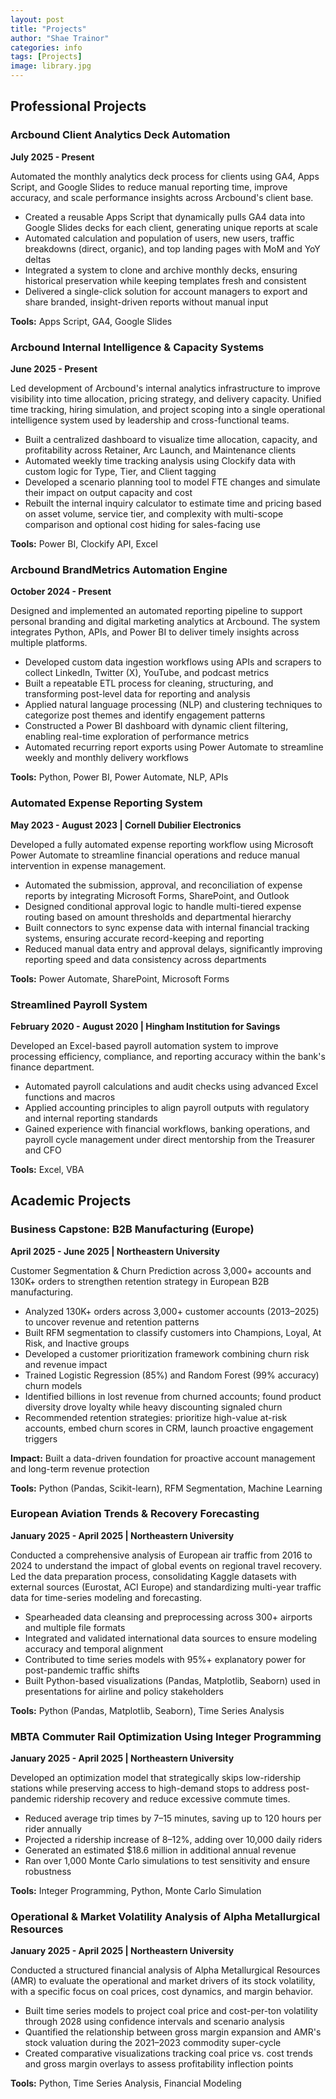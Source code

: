 ```yaml
---
layout: post
title: "Projects"
author: "Shae Trainor"
categories: info
tags: [Projects]
image: library.jpg
---
```


## Professional Projects

### Arcbound Client Analytics Deck Automation
**July 2025 - Present**

Automated the monthly analytics deck process for clients using GA4, Apps Script, and Google Slides to reduce manual reporting time, improve accuracy, and scale performance insights across Arcbound's client base.

- Created a reusable Apps Script that dynamically pulls GA4 data into Google Slides decks for each client, generating unique reports at scale
- Automated calculation and population of users, new users, traffic breakdowns (direct, organic), and top landing pages with MoM and YoY deltas
- Integrated a system to clone and archive monthly decks, ensuring historical preservation while keeping templates fresh and consistent
- Delivered a single-click solution for account managers to export and share branded, insight-driven reports without manual input

**Tools:** Apps Script, GA4, Google Slides

### Arcbound Internal Intelligence & Capacity Systems
**June 2025 - Present**

Led development of Arcbound's internal analytics infrastructure to improve visibility into time allocation, pricing strategy, and delivery capacity. Unified time tracking, hiring simulation, and project scoping into a single operational intelligence system used by leadership and cross-functional teams.

- Built a centralized dashboard to visualize time allocation, capacity, and profitability across Retainer, Arc Launch, and Maintenance clients
- Automated weekly time tracking analysis using Clockify data with custom logic for Type, Tier, and Client tagging
- Developed a scenario planning tool to model FTE changes and simulate their impact on output capacity and cost
- Rebuilt the internal inquiry calculator to estimate time and pricing based on asset volume, service tier, and complexity with multi-scope comparison and optional cost hiding for sales-facing use

**Tools:** Power BI, Clockify API, Excel

### Arcbound BrandMetrics Automation Engine
**October 2024 - Present**

Designed and implemented an automated reporting pipeline to support personal branding and digital marketing analytics at Arcbound. The system integrates Python, APIs, and Power BI to deliver timely insights across multiple platforms.

- Developed custom data ingestion workflows using APIs and scrapers to collect LinkedIn, Twitter (X), YouTube, and podcast metrics
- Built a repeatable ETL process for cleaning, structuring, and transforming post-level data for reporting and analysis
- Applied natural language processing (NLP) and clustering techniques to categorize post themes and identify engagement patterns
- Constructed a Power BI dashboard with dynamic client filtering, enabling real-time exploration of performance metrics
- Automated recurring report exports using Power Automate to streamline weekly and monthly delivery workflows

**Tools:** Python, Power BI, Power Automate, NLP, APIs

### Automated Expense Reporting System
**May 2023 - August 2023 | Cornell Dubilier Electronics**

Developed a fully automated expense reporting workflow using Microsoft Power Automate to streamline financial operations and reduce manual intervention in expense management.

- Automated the submission, approval, and reconciliation of expense reports by integrating Microsoft Forms, SharePoint, and Outlook
- Designed conditional approval logic to handle multi-tiered expense routing based on amount thresholds and departmental hierarchy
- Built connectors to sync expense data with internal financial tracking systems, ensuring accurate record-keeping and reporting
- Reduced manual data entry and approval delays, significantly improving reporting speed and data consistency across departments

**Tools:** Power Automate, SharePoint, Microsoft Forms

### Streamlined Payroll System
**February 2020 - August 2020 | Hingham Institution for Savings**

Developed an Excel-based payroll automation system to improve processing efficiency, compliance, and reporting accuracy within the bank's finance department.

- Automated payroll calculations and audit checks using advanced Excel functions and macros
- Applied accounting principles to align payroll outputs with regulatory and internal reporting standards
- Gained experience with financial workflows, banking operations, and payroll cycle management under direct mentorship from the Treasurer and CFO

**Tools:** Excel, VBA

## Academic Projects

### Business Capstone: B2B Manufacturing (Europe)
**April 2025 - June 2025 | Northeastern University**

Customer Segmentation & Churn Prediction across 3,000+ accounts and 130K+ orders to strengthen retention strategy in European B2B manufacturing.

- Analyzed 130K+ orders across 3,000+ customer accounts (2013–2025) to uncover revenue and retention patterns
- Built RFM segmentation to classify customers into Champions, Loyal, At Risk, and Inactive groups
- Developed a customer prioritization framework combining churn risk and revenue impact
- Trained Logistic Regression (85%) and Random Forest (99% accuracy) churn models
- Identified billions in lost revenue from churned accounts; found product diversity drove loyalty while heavy discounting signaled churn
- Recommended retention strategies: prioritize high-value at-risk accounts, embed churn scores in CRM, launch proactive engagement triggers

**Impact:** Built a data-driven foundation for proactive account management and long-term revenue protection

**Tools:** Python (Pandas, Scikit-learn), RFM Segmentation, Machine Learning

### European Aviation Trends & Recovery Forecasting
**January 2025 - April 2025 | Northeastern University**

Conducted a comprehensive analysis of European air traffic from 2016 to 2024 to understand the impact of global events on regional travel recovery. Led the data preparation process, consolidating Kaggle datasets with external sources (Eurostat, ACI Europe) and standardizing multi-year traffic data for time-series modeling and forecasting.

- Spearheaded data cleansing and preprocessing across 300+ airports and multiple file formats
- Integrated and validated international data sources to ensure modeling accuracy and temporal alignment
- Contributed to time series models with 95%+ explanatory power for post-pandemic traffic shifts
- Built Python-based visualizations (Pandas, Matplotlib, Seaborn) used in presentations for airline and policy stakeholders

**Tools:** Python (Pandas, Matplotlib, Seaborn), Time Series Analysis

### MBTA Commuter Rail Optimization Using Integer Programming
**January 2025 - April 2025 | Northeastern University**

Developed an optimization model that strategically skips low-ridership stations while preserving access to high-demand stops to address post-pandemic ridership recovery and reduce excessive commute times.

- Reduced average trip times by 7–15 minutes, saving up to 120 hours per rider annually
- Projected a ridership increase of 8–12%, adding over 10,000 daily riders
- Generated an estimated $18.6 million in additional annual revenue
- Ran over 1,000 Monte Carlo simulations to test sensitivity and ensure robustness

**Tools:** Integer Programming, Python, Monte Carlo Simulation

### Operational & Market Volatility Analysis of Alpha Metallurgical Resources
**January 2025 - April 2025 | Northeastern University**

Conducted a structured financial analysis of Alpha Metallurgical Resources (AMR) to evaluate the operational and market drivers of its stock volatility, with a specific focus on coal prices, cost dynamics, and margin behavior.

- Built time series models to project coal price and cost-per-ton volatility through 2028 using confidence intervals and scenario analysis
- Quantified the relationship between gross margin expansion and AMR's stock valuation during the 2021–2023 commodity super-cycle
- Created comparative visualizations tracking coal price vs. cost trends and gross margin overlays to assess profitability inflection points

**Tools:** Python, Time Series Analysis, Financial Modeling
